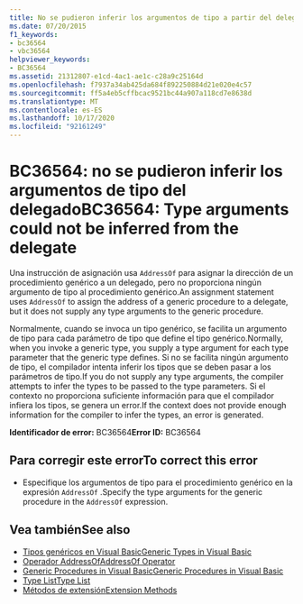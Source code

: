 ```yaml
---
title: No se pudieron inferir los argumentos de tipo a partir del delegado
ms.date: 07/20/2015
f1_keywords:
- bc36564
- vbc36564
helpviewer_keywords:
- BC36564
ms.assetid: 21312807-e1cd-4ac1-ae1c-c28a9c25164d
ms.openlocfilehash: f7937a34ab425da684f892250884d21e020e4c57
ms.sourcegitcommit: ff5a4eb5cffbcac9521bc44a907a118cd7e8638d
ms.translationtype: MT
ms.contentlocale: es-ES
ms.lasthandoff: 10/17/2020
ms.locfileid: "92161249"
---
```

# <a name="bc36564-type-arguments-could-not-be-inferred-from-the-delegate"></a><span data-ttu-id="08e99-102">BC36564: no se pudieron inferir los argumentos de tipo del delegado</span><span class="sxs-lookup"><span data-stu-id="08e99-102">BC36564: Type arguments could not be inferred from the delegate</span></span>

<span data-ttu-id="08e99-103">Una instrucción de asignación usa `AddressOf` para asignar la dirección de un procedimiento genérico a un delegado, pero no proporciona ningún argumento de tipo al procedimiento genérico.</span><span class="sxs-lookup"><span data-stu-id="08e99-103">An assignment statement uses `AddressOf` to assign the address of a generic procedure to a delegate, but it does not supply any type arguments to the generic procedure.</span></span>

 <span data-ttu-id="08e99-104">Normalmente, cuando se invoca un tipo genérico, se facilita un argumento de tipo para cada parámetro de tipo que define el tipo genérico.</span><span class="sxs-lookup"><span data-stu-id="08e99-104">Normally, when you invoke a generic type, you supply a type argument for each type parameter that the generic type defines.</span></span> <span data-ttu-id="08e99-105">Si no se facilita ningún argumento de tipo, el compilador intenta inferir los tipos que se deben pasar a los parámetros de tipo.</span><span class="sxs-lookup"><span data-stu-id="08e99-105">If you do not supply any type arguments, the compiler attempts to infer the types to be passed to the type parameters.</span></span> <span data-ttu-id="08e99-106">Si el contexto no proporciona suficiente información para que el compilador infiera los tipos, se genera un error.</span><span class="sxs-lookup"><span data-stu-id="08e99-106">If the context does not provide enough information for the compiler to infer the types, an error is generated.</span></span>

 <span data-ttu-id="08e99-107">**Identificador de error:** BC36564</span><span class="sxs-lookup"><span data-stu-id="08e99-107">**Error ID:** BC36564</span></span>

## <a name="to-correct-this-error"></a><span data-ttu-id="08e99-108">Para corregir este error</span><span class="sxs-lookup"><span data-stu-id="08e99-108">To correct this error</span></span>

- <span data-ttu-id="08e99-109">Especifique los argumentos de tipo para el procedimiento genérico en la expresión `AddressOf` .</span><span class="sxs-lookup"><span data-stu-id="08e99-109">Specify the type arguments for the generic procedure in the `AddressOf` expression.</span></span>

## <a name="see-also"></a><span data-ttu-id="08e99-110">Vea también</span><span class="sxs-lookup"><span data-stu-id="08e99-110">See also</span></span>

- [<span data-ttu-id="08e99-111">Tipos genéricos en Visual Basic</span><span class="sxs-lookup"><span data-stu-id="08e99-111">Generic Types in Visual Basic</span></span>](../../programming-guide/language-features/data-types/generic-types.md)
- [<span data-ttu-id="08e99-112">Operador AddressOf</span><span class="sxs-lookup"><span data-stu-id="08e99-112">AddressOf Operator</span></span>](../operators/addressof-operator.md)
- [<span data-ttu-id="08e99-113">Generic Procedures in Visual Basic</span><span class="sxs-lookup"><span data-stu-id="08e99-113">Generic Procedures in Visual Basic</span></span>](../../programming-guide/language-features/data-types/generic-procedures.md)
- [<span data-ttu-id="08e99-114">Type List</span><span class="sxs-lookup"><span data-stu-id="08e99-114">Type List</span></span>](../statements/type-list.md)
- [<span data-ttu-id="08e99-115">Métodos de extensión</span><span class="sxs-lookup"><span data-stu-id="08e99-115">Extension Methods</span></span>](../../programming-guide/language-features/procedures/extension-methods.md)

